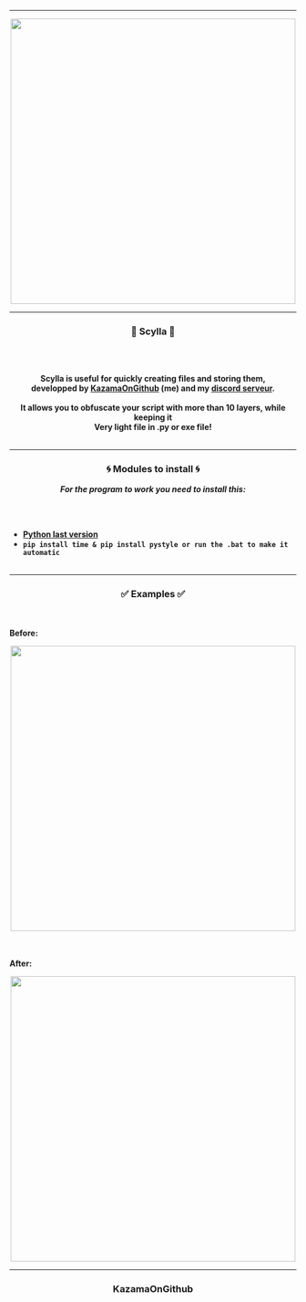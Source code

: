 -----

<p align="center">
<img src="https://cdn.discordapp.com/attachments/1047925940770054144/1047953087316381767/image.png", width="500", height="500">
</p>

-----

### <p align="center">🚀 Scylla 🚀</p>

<br><br>
<p align="center">
<strong>
Scylla is useful for quickly creating files and storing them,
<br>developped by <a href="https://github.com/KazamaOnGithub">KazamaOnGithub</a> (me) and my <a href="discord.gg/backfire">discord serveur</a>.
<br><br>
It allows you to obfuscate your script with more than 10 layers, while keeping it
<br>
Very light file in .py or exe file!
<br><br>
  
-----

### <p align="center">🌀 Modules to install 🌀</p>

<p align="center"><strong><i>For the program to work you need to install this:</i></strong</p>

<br><br>
* <a href="https://www.python.org/downloads/">Python last version</a>
* `pip install time & pip install pystyle or run the .bat to make it automatic`
<br><br>

-----

### <p align="center">✅ Examples ✅</p>

<br><br>
**Before**:<br>
<p align="center">
<img src="https://cdn.discordapp.com/attachments/1047925940770054144/1047957017656045588/image.png", width="500", height="500">
</p>

<br><br>
**After**:<br>
<p align="center">
<img src="https://cdn.discordapp.com/attachments/1047925940770054144/1047958018832207882/image.png", width="500", height="500">

-----

### <p align="center">KazamaOnGithub</p>
